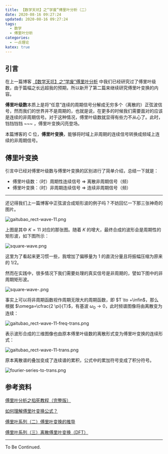 ```yaml
---
title: 【数学天坑】之“学废”傅里叶分析（二）
date: 2020-08-16 09:27:24
updated: 2020-08-16 09:27:24
tags:
  - 数学
  - 傅里叶分析
categories:
  - 一点理论
katex: true
---
```


## 引言

在上一篇博客 [【数学天坑】之“学废”傅里叶分析](https://atomicoo.site/theory/learning-fourier-analysis-1/) 中我们已经研究过了傅里叶级数，由于篇幅之长远超我的预期，所以新开了第二篇来继续研究傅里叶变换的内容。

**傅里叶级数**本质上是将“任意”连续的周期信号分解成无穷多个（离散的）正弦波信号，然而我们的世界并不是周期的，也就是说，在更多的时候我们需要面对的应该是连续的非周期信号。对于这种情况，傅里叶级数就显得有些力不从心了。此时，铛铛铛铛 ~~~ ，傅里叶变换闪亮登场。

本篇博客的 C 位，**傅里叶变换**，能够将时域上非周期的连续信号转换成频域上连续的非周期信号。

<!-- more -->

## 傅里叶变换

引言中已经对傅里叶级数与傅里叶变换的区别进行了简单介绍，总结一下就是：

- 傅里叶级数：（时）周期性连续信号 $\Longrightarrow$ 离散非周期信号（频）
- 傅里叶变换：（时）非周期连续信号 $\Longrightarrow$ 连续非周期信号（频）

---

还记得我们上一篇博客中正弦波合成矩形波的例子吗？不妨回忆一下那三张神奇的图片。

![gaitubao_rect-wave-11.png](https://i.loli.net/2020/08/15/4HUPeDcf6pmqIgM.png)

上图是其中 $K=11$ 对应的那张图。随着 $K$ 的增大，最终合成的波形会是周期性的矩形波，如下图所示：

![square-wave.png](https://i.loli.net/2020/08/16/shWtwmVgHakPQ3l.png)

这里为了看起来更习惯一些，我增加了偏移量为 $1$ 的直流分量且将振幅压缩为原来的 $1/2$。

然而在实践中，很多情况下我们需要处理的真实信号是非周期的，譬如下图中的非周期矩形波。

![square-wave-.png](https://i.loli.net/2020/08/16/R5SLMQJFkprNIUo.png)

事实上可以将非周期函数视作周期无限大的周期函数，即 $T \to +\infin$，那么根据 $\omega=\cfrac{2 \pi}{T}$，有基波 $\omega_{0} \to 0$，此时频谱图像将由离散变为连续：

![gaitubao_rect-wave-11-freq-trans.png](https://i.loli.net/2020/08/16/m37R2VFsN6vg5QJ.png)

表示波形合成的三维图像也由原本傅里叶级数的离散形式变为傅里叶变换的连续形式：

![gaitubao_rect-wave-11-trans.png](https://i.loli.net/2020/08/16/rVFuG5ZbJ6ajhO2.png)



原本离散谱的叠加变成了连续谱的累积，公式中的累加符号变成了积分符号。

![fourier-series-to-trans.png](https://i.loli.net/2020/08/16/T3I2s8CF6pJAMH7.png)

## 参考资料

[傅里叶分析之掐死教程（完整版）](https://zhuanlan.zhihu.com/p/19763358)

[如何理解傅里叶变换公式？](https://www.zhihu.com/question/19714540)

[傅里叶系列（二）傅里叶变换的推导](https://zhuanlan.zhihu.com/p/41875010)

[傅里叶系列（三）离散傅里叶变换（DFT）](https://zhuanlan.zhihu.com/p/75521342)

---

To Be Continued.

<!-- Q.E.D. -->
